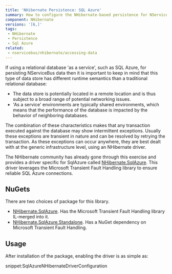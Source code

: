 ```yaml
---
title: 'NHibernate Persistence: SQL Azure'
summary: How to configure the NHibernate-based persistence for NServiceBus when running on SQL Azure
component: NHibernate
versions: '[6,]'
tags:
 - NHibernate
 - Persistence
 - Sql Azure
related:
 - nservicebus/nhibernate/accessing-data
---
```


If using a relational database 'as a service', such as SQL Azure, for persisting NServiceBus data then it is important to keep in mind that this type of data store has different runtime semantics than a traditional relational database:

 * The data store is potentially located in a remote location and is thus subject to a broad range of potential networking issues.
 * 'As a service' environments are typically shared environments, which means that the performance of the database is impacted by the behavior of neighboring databases.

The combination of these characteristics makes that any transaction executed against the database may show intermittent exceptions. Usually these exceptions are transient in nature and can be resolved by retrying the transaction. As these exceptions can occur anywhere, they are best dealt with at the generic infrastructure level, using an NHibernate driver.

The NHibernate community has already gone through this exercise and provides a driver specific for SqlAzure called [NHibernate.SqlAzure](https://github.com/MRCollective/NHibernate.SqlAzure/). This driver leverages the Microsoft Transient Fault Handling library to ensure reliable SQL Azure connections.


## NuGets

There are two choices of package for this library.

 * [NHibernate.SqlAzure](https://www.nuget.org/packages/NHibernate.SqlAzure). Has the Microsoft Transient Fault Handling library IL-merged into it.
 * [NHibernate.SqlAzure.Standalone](https://www.nuget.org/packages/NHibernate.SqlAzure.Standalone). Has a NuGet dependency on  Microsoft Transient Fault Handling.


## Usage

After installation of the package, enabling the driver is as simple as:

snippet:SqlAzureNHibernateDriverConfiguration
